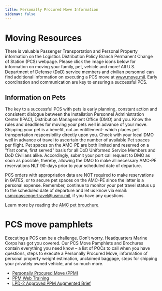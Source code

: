 ```yaml
---
title: Personally Procured Move Information
sidenav: false
---
```


# Moving Resources

There is valuable Passenger Transportation and Personal Property information on the Logistics Distribution Policy Branch Permanent Change of Station (PCS) webpage. Please click the image icons below for information on moving your family, pet, vehicle and more! All U.S. Department of Defense (DoD) service members and civilian personnel can find additional information on executing a PCS move at www.move.mil. Early coordination and communication are key to ensuring a successful PCS. 

## Information on Pets

The key to a successful PCS with pets is early planning, constant action and consistent dialogue between the Installation Personnel Administration Center (IPAC), Distribution Management Office (DMO) and you. Know the rules and deadlines for moving your pets well in advance of your move. Shipping your pet is a benefit, not an entitlement- which places pet transportation responsibility directly upon you.
Check with your local DMO well in advance of travel to ascertain the number of available Pet spaces per
flight. Pet spaces on the AMC-PE are both limited and reserved on a "first come, first served" basis for
all DoD Uniformed Service Members and DoD Civilians alike. Accordingly, submit your port call request
to DMO as soon as possible, thereby, allowing the DMO to make all necessary AMC-PE reservations NLT
90-days prior to your scheduled date of departure. 

PCS orders with appropriation data are NOT required to make reservations in GATES, or to secure pet spaces on the AMC-PE since the latter is a personal expense. Remember, continue to monitor your pet travel status up to the scheduled date of departure and let us know via email: usmcpassengertravel@usmc.mil, if you have any questions.

Learn more by reading the [AMC pet brouchure.](https://www.iandl.marines.mil/Portals/85/Docs/LPD/LPD/AMC%20Pet%20Brochure%20April%202018.pdf?ver=2019-02-28-092546-050) 

# PCS move pamphlets

Executing a PCS can be a challenge. Don’t worry. Headquarters Marine Corps has got you covered. Our PCS Move Pamphlets and Brochures contain everything you need know – a list of POCs to call when you have questions, steps to execute a Personally Procured Move, information of personal property weight estimation, unclaimed baggage, steps for shipping your privately owned vehicle, and so much more.

- [Personally Procured Move (PPM)](https://www.iandl.marines.mil/Portals/85/Docs/LPD/LPD/AppC02_PPMs%20Mod%201%20weight%20.pdf?ver=2019-03-22-091817-560)
- [PPM Web Training](https://www.iandl.marines.mil/Portals/85/Docs/LPD/LPD/USN%20USMC%20PPM%20webinar%20v3.pdf?ver=2019-03-22-091826-700)
- [LPD-2 Approved PPM Augmented Brief](https://www.iandl.marines.mil/Portals/85/Docs/LPD/LPD/LPD2%20Approved%20PPM%20Augmented%20Brief%2019%20Mar%202019.pptx?ver=2019-03-22-091817-560)


